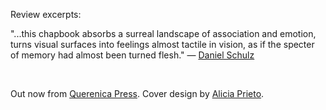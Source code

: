 R﻿eview excerpts:

"...this chapbook absorbs a surreal landscape of association and emotion, turns visual surfaces into feelings almost tactile in vision, as if the specter of memory had almost been turned flesh." — [Daniel Schulz](https://www.instagram.com/p/CrvQgTloCdd/)

<br/>

O﻿ut now from [Querenica Press](https://www.querenciapress.com/). Cover design by [Alicia Prieto](https://www.aliciaprieto.com/).